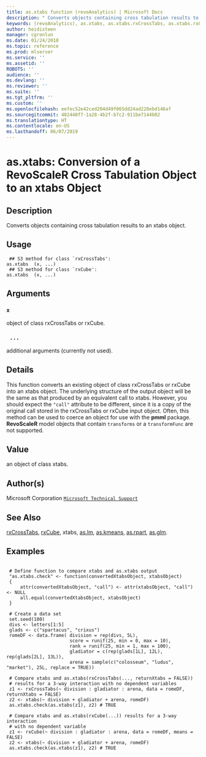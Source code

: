 ```yaml
---
title: as.xtabs function (revoAnalytics) | Microsoft Docs
description: " Converts objects containing cross tabulation results to an xtabs object. "
keywords: (revoAnalytics), as.xtabs, as.xtabs.rxCrossTabs, as.xtabs.rxCube, category, models
author: heidisteen
manager: cgronlun
ms.date: 01/24/2018
ms.topic: reference
ms.prod: mlserver
ms.service: ''
ms.assetid: ''
ROBOTS: ''
audience: ''
ms.devlang: ''
ms.reviewer: ''
ms.suite: ''
ms.tgt_pltfrm: ''
ms.custom: ''
ms.openlocfilehash: eefec52e42ced204d49f065dd24ad228ebd146af
ms.sourcegitcommit: 482448f7-1a28-4b2f-b7c2-911be7144b02
ms.translationtype: HT
ms.contentlocale: en-US
ms.lasthandoff: 06/07/2019
---
```

 # <a name="asxtabs-conversion-of-a-revoscaler-cross-tabulation-object-to-an-xtabs-object"></a>as.xtabs: Conversion of a RevoScaleR Cross Tabulation Object to an xtabs Object 
 ## <a name="description"></a>Description

Converts objects containing cross tabulation results to an xtabs object.


 ## <a name="usage"></a>Usage

```   
 ## S3 method for class `rxCrossTabs':
as.xtabs  (x, ...)
 ## S3 method for class `rxCube':
as.xtabs  (x, ...)

```

 ## <a name="arguments"></a>Arguments



 ### `x`
 object of class rxCrossTabs or rxCube. 


 ### ` ...`
 additional arguments (currently not used). 




 ## <a name="details"></a>Details

This function converts an existing object of class rxCrossTabs or rxCube into an xtabs object.
The underlying structure of the output object will be the same as that produced by an equivalent call to xtabs. However, you should expect the `"call"` attribute to be different, since it is a copy of the original call stored in the rxCrossTabs or rxCube input object.
Often, this method can be used to coerce an object for use with the **pmml** package. **RevoScaleR** model objects that contain `transforms` or a `transformFunc` are not supported.



 ## <a name="value"></a>Value

an object of class xtabs.


 ## <a name="authors"></a>Author(s)
 Microsoft Corporation [`Microsoft Technical Support`](https://go.microsoft.com/fwlink/?LinkID=698556&clcid=0x409)


 ## <a name="see-also"></a>See Also

[rxCrossTabs](rxCrossTabs.md), [rxCube](rxCube.md), xtabs, [as.lm](as.lm.md), [as.kmeans](as.kmeans.md), [as.rpart](as.rpart.md), [as.glm](as.glm.md).


 ## <a name="examples"></a>Examples

 ```

  # Define function to compare xtabs and as.xtabs output
  "as.xtabs.check" <- function(convertedXtabsObject, xtabsObject)
  {
      attr(convertedXtabsObject, "call") <- attr(xtabsObject, "call") <- NULL
      all.equal(convertedXtabsObject, xtabsObject)
  }

  # Create a data set
  set.seed(100)
  divs <- letters[1:5]
  glads <- c("spartacus", "crixus")
  romeDF <- data.frame( division = rep(divs, 5L), 
                        score = runif(25, min = 0, max = 10), 
                        rank = runif(25, min = 1, max = 100), 
                        gladiator = c(rep(glads[1L], 12L), rep(glads[2L], 13L)),
                        arena = sample(c("colosseum", "ludus", "market"), 25L, replace = TRUE))

  # Compare xtabs and as.xtabs(rxCrossTabs(..., returnXtabs = FALSE))  
  # results for a 3-way interaction with no dependent variables
  z1 <- rxCrossTabs(~ division : gladiator : arena, data = romeDF, returnXtabs = FALSE)
  z2 <- xtabs(~ division + gladiator + arena, romeDF)
  as.xtabs.check(as.xtabs(z1), z2) # TRUE

  # Compare xtabs and as.xtabs(rxCube(...)) results for a 3-way interaction
  # with no dependent variable
  z1 <- rxCube(~ division : gladiator : arena, data = romeDF, means = FALSE)
  z2 <- xtabs(~ division + gladiator + arena, romeDF)
  as.xtabs.check(as.xtabs(z1), z2) # TRUE
```




